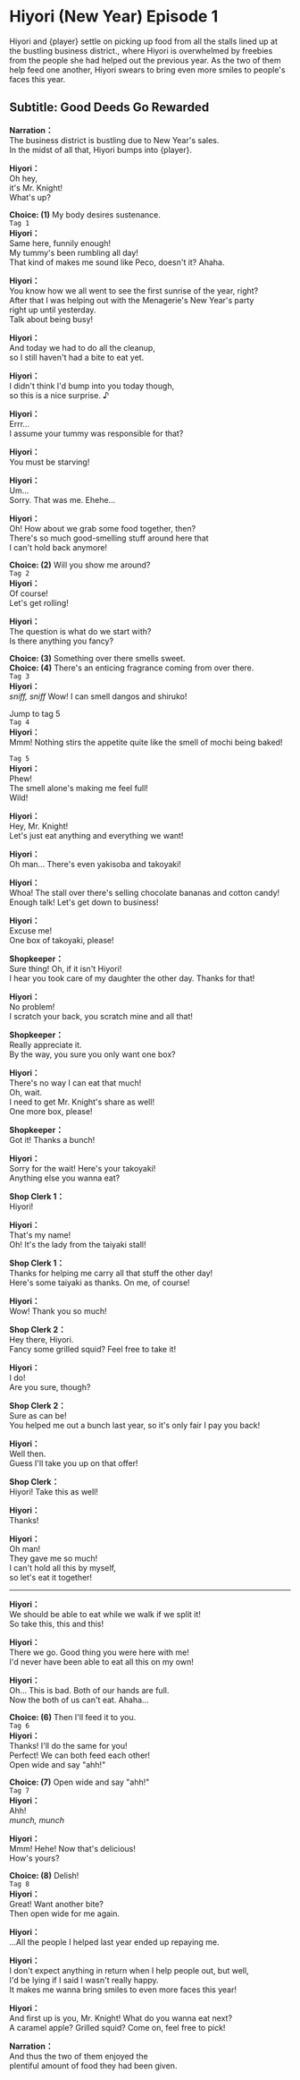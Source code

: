 # Hiyori (New Year) Episode 1
Hiyori and {player} settle on picking up food from all the stalls lined up at the bustling business district., where Hiyori is overwhelmed by freebies from the people she had helped out the previous year. As the two of them help feed one another, Hiyori swears to bring even more smiles to people's faces this year.
  
## Subtitle: Good Deeds Go Rewarded
  
**Narration：**  
The business district is bustling due to New Year's sales.  
In the midst of all that, Hiyori bumps into {player}.  
  
**Hiyori：**  
Oh hey,  
it's Mr. Knight!  
What's up?  
  
**Choice: (1)**  My body desires sustenance.  
`Tag 1`  
**Hiyori：**  
Same here, funnily enough!  
My tummy's been rumbling all day!  
That kind of makes me sound like Peco, doesn't it? Ahaha.  
  
**Hiyori：**  
You know how we all went to see the first sunrise of the year, right?  
After that I was helping out with the Menagerie's New Year's party  
right up until yesterday.  
Talk about being busy!  
  
**Hiyori：**  
And today we had to do all the cleanup,  
so I still haven't had a bite to eat yet.  
  
**Hiyori：**  
I didn't think I'd bump into you today though,  
so this is a nice surprise. ♪  
  
**Hiyori：**  
Errr...  
I assume your tummy was responsible for that?  
  
**Hiyori：**  
You must be starving!  
  
**Hiyori：**  
Um...  
Sorry. That was me. Ehehe...  
  
**Hiyori：**  
Oh! How about we grab some food together, then?  
There's so much good-smelling stuff around here that  
I can't hold back anymore!  
  
**Choice: (2)**  Will you show me around?  
`Tag 2`  
**Hiyori：**  
Of course!  
Let's get rolling!  
  
**Hiyori：**  
The question is what do we start with?  
Is there anything you fancy?  
  
**Choice: (3)**  Something over there smells sweet.  
**Choice: (4)**  There's an enticing fragrance coming from over there.  
`Tag 3`  
**Hiyori：**  
*sniff, sniff* Wow! I can smell dangos and shiruko!  
  
Jump to tag 5  
`Tag 4`  
**Hiyori：**  
Mmm! Nothing stirs the appetite quite like the smell of mochi being baked!  
  
`Tag 5`  
**Hiyori：**  
Phew!  
The smell alone's making me feel full!  
Wild!  
  
**Hiyori：**  
Hey, Mr. Knight!  
Let's just eat anything and everything we want!  
  
**Hiyori：**  
Oh man... There's even yakisoba and takoyaki!  
  
**Hiyori：**  
Whoa! The stall over there's selling chocolate bananas and cotton candy!  
Enough talk! Let's get down to business!  
  
**Hiyori：**  
Excuse me!  
One box of takoyaki, please!  
  
**Shopkeeper：**  
Sure thing! Oh, if it isn't Hiyori!  
I hear you took care of my daughter the other day. Thanks for that!  
  
**Hiyori：**  
No problem!  
I scratch your back, you scratch mine and all that!  
  
**Shopkeeper：**  
Really appreciate it.  
By the way, you sure you only want one box?  
  
**Hiyori：**  
There's no way I can eat that much!  
Oh, wait.  
I need to get Mr. Knight's share as well!  
One more box, please!  
  
**Shopkeeper：**  
Got it! Thanks a bunch!  
  
**Hiyori：**  
Sorry for the wait! Here's your takoyaki!  
Anything else you wanna eat?  
  
**Shop Clerk 1：**  
Hiyori!  
  
**Hiyori：**  
That's my name!  
Oh! It's the lady from the taiyaki stall!  
  
**Shop Clerk 1：**  
Thanks for helping me carry all that stuff the other day!  
Here's some taiyaki as thanks. On me, of course!  
  
**Hiyori：**  
Wow! Thank you so much!  
  
**Shop Clerk 2：**  
Hey there, Hiyori.  
Fancy some grilled squid? Feel free to take it!  
  
**Hiyori：**  
I do!  
Are you sure, though?  
  
**Shop Clerk 2：**  
Sure as can be!  
You helped me out a bunch last year, so it's only fair I pay you back!  
  
**Hiyori：**  
Well then.  
Guess I'll take you up on that offer!  
  
**Shop Clerk：**  
Hiyori! Take this as well!  
  
**Hiyori：**  
Thanks!  
  
**Hiyori：**  
Oh man!  
They gave me so much!  
I can't hold all this by myself,  
so let's eat it together!  
  

---  
  
**Hiyori：**  
We should be able to eat while we walk if we split it!  
So take this, this and this!  
  
**Hiyori：**  
There we go. Good thing you were here with me!  
I'd never have been able to eat all this on my own!  
  
**Hiyori：**  
Oh... This is bad. Both of our hands are full.  
Now the both of us can't eat. Ahaha...  
  
**Choice: (6)**  Then I'll feed it to you.  
`Tag 6`  
**Hiyori：**  
Thanks! I'll do the same for you!  
Perfect! We can both feed each other!  
Open wide and say \"ahh!\"  
  
**Choice: (7)**  Open wide and say \"ahh!\"  
`Tag 7`  
**Hiyori：**  
Ahh!  
*munch, munch*  
  
**Hiyori：**  
Mmm! Hehe! Now that's delicious!  
How's yours?  
  
**Choice: (8)**  Delish!  
`Tag 8`  
**Hiyori：**  
Great! Want another bite?  
Then open wide for me again.  
  
**Hiyori：**  
...All the people I helped last year ended up repaying me.  
  
**Hiyori：**  
I don't expect anything in return when I help people out, but well,  
I'd be lying if I said I wasn't really happy.  
It makes me wanna bring smiles to even more faces this year!  
  
**Hiyori：**  
And first up is you, Mr. Knight! What do you wanna eat next?  
A caramel apple? Grilled squid? Come on, feel free to pick!  
  
**Narration：**  
And thus the two of them enjoyed the  
plentiful amount of food they had been given.  
